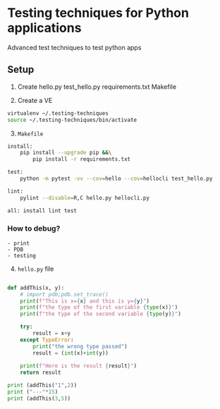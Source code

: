 # Testing techniques for Python applications

Advanced test techniques to test python apps

## Setup

1. Create hello.py test_hello.py requirements.txt Makefile 

2. Create a VE

```bash 
virtualenv ~/.testing-techniques
source ~/.testing-techniques/bin/activate
```
3. ``Makefile`` 

```bash
install:
	pip install --upgrade pip &&\
		pip install -r requirements.txt

test:
	python -m pytest -vv --cov=hello --cov=hellocli test_hello.py

lint: 
	pylint --disable=R,C hello.py hellocli.py

all: install lint test
```

### How to debug?
    - print
    - PDB
    - testing


4. ``hello.py`` file

```python

def addThis(x, y):
    # import pdb;pdb.set_trace()
    print(f"This is x={x} and this is y={y}")
    print(f"the type of the first variable {type(x)}")
    print(f"the type of the second variable {type(y)}")

    try:
        result = x+y
    except TypeError:
        print("the wrong type passed")
        result = (int(x)+int(y))
    
    print(f"Here is the result {result}")
    return result

print (addThis("1",2))
print ("---"*15)
print (addThis(3,5))
```


